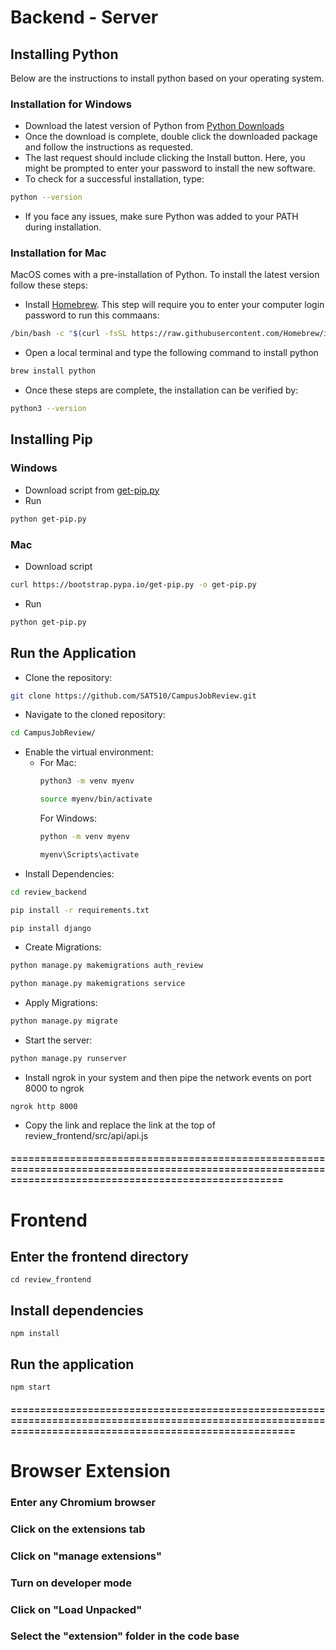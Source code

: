 # Backend - Server

## Installing Python

Below are the instructions to install python based on your operating system.

### Installation for Windows
- Download the latest version of Python from [Python Downloads](https://www.python.org/downloads/)
- Once the download is complete, double click the downloaded package and follow the instructions as requested.
- The last request should include clicking the Install button. Here, you might be prompted to enter your password to install the new software. 
- To check for a successful installation, type: 
```bash
python --version
```
- If you face any issues, make sure Python was added to your PATH during installation. 

### Installation for Mac
MacOS comes with a pre-installation of Python. To install the latest version follow these steps:
- Install [Homebrew](https://brew.sh/). This step will require you to enter your computer login password to run this commaans: 
```bash
/bin/bash -c "$(curl -fsSL https://raw.githubusercontent.com/Homebrew/install/HEAD/install.sh)"
```
- Open a local terminal and type the following command to install python 
```bash
brew install python
```

- Once these steps are complete, the installation can be verified by:  
```bash
python3 --version
```
## Installing Pip
### Windows
- Download script from [get-pip.py](https://bootstrap.pypa.io/get-pip.py)
- Run 
```bash
python get-pip.py
```

### Mac
- Download script
```bash
curl https://bootstrap.pypa.io/get-pip.py -o get-pip.py
```
- Run
```bash
python get-pip.py
```

## Run the Application 
 - Clone the repository: 
```bash
git clone https://github.com/SAT510/CampusJobReview.git
```
- Navigate to the cloned repository: 
```bash
cd CampusJobReview/
```
- Enable the virtual environment: 
  - For Mac: 
    ```bash
    python3 -m venv myenv
    ```
    ```bash
    source myenv/bin/activate
    ```
    For Windows:
    ```bash
    python -m venv myenv
    ```
    ```bash
    myenv\Scripts\activate
    ```
- Install Dependencies: 
```bash
cd review_backend
```
```bash
pip install -r requirements.txt
```
```bash
pip install django
```
- Create Migrations:
```bash
python manage.py makemigrations auth_review
```
```bash
python manage.py makemigrations service
```
- Apply Migrations: 
```bash
python manage.py migrate
```
- Start the server: 
```bash
python manage.py runserver
```

- Install ngrok in your system and then pipe the network events on port 8000 to ngrok
```
ngrok http 8000
```
- Copy the link and replace the link at the top of review_frontend/src/api/api.js

#### ========================================================================================================================================================

# Frontend

## Enter the frontend directory
```
cd review_frontend
```

## Install dependencies
```
npm install
```

## Run the application
```
npm start
```
#### ==========================================================================================================================================================


# Browser Extension

### Enter any Chromium browser
### Click on the extensions tab
### Click on "manage extensions"
### Turn on developer mode
### Click on "Load Unpacked"
### Select the "extension" folder in the code base

